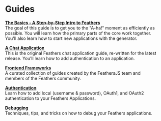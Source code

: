 # Guides

[**The Basics - A Step-by-Step Intro to Feathers**](./step-by-step/readme.md)<br/>
The goal of this guide is to get you to the "A-ha!" moment as efficiently as possible.  You will learn how the primary parts of the core work together.  You'll also learn how to start new applications with the generator.

[**A Chat Application**](./chat/readme.md)<br/>
This is the original Feathers chat application guide, re-written for the latest release.  You'll learn how to add authentication to an application.

[**Frontend Frameworks**](./frameworks/readme.md)<br/>
A curated collection of guides created by the FeathersJS team and members of the Feathers community.

[**Authentication**](./auth.md)<br/>
Learn how to add local (username & password), OAuth1, and OAuth2 authentication to your Feathers Applications.

[**Debugging**](./debug/readme.md)<br/>
Techniques, tips, and tricks on how to debug your Feathers applications.